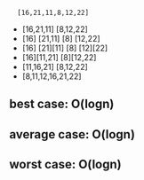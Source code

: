       [16,21,11,8,12,22]
- [16,21,11]          [8,12,22]
- [16]  [21,11]     [8] [12,22]
- [16]  [21][11]    [8]  [12][22]
- [16][11,21]       [8][12,22]
- [11,16,21]        [8,12,22]
- [8,11,12,16,21,22]

## best case: O(logn)
## average case: O(logn)
## worst case: O(logn)
